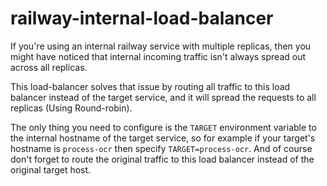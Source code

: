 # railway-internal-load-balancer

If you're using an internal railway service with multiple replicas, then you might have noticed that internal incoming traffic isn't always spread out across all replicas.

This load-balancer solves that issue by routing all traffic to this load balancer instead of the target service, and it will spread the requests to all replicas (Using Round-robin).

The only thing you need to configure is the `TARGET` environment variable to the internal hostname of the target service, so for example if your target's hostname is `process-ocr` then specify `TARGET=process-ocr`. And of course don't forget to route the original traffic to this load balancer instead of the original target host.